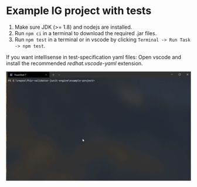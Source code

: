 # Example IG project with tests

1. Make sure JDK (>= 1.8) and nodejs are installed.
2. Run `npm ci` in a terminal to download the required .jar files.
3. Run `npm test` in a terminal or in vscode by clicking `Terminal -> Run Task -> npm test`.

If you want intellisense in test-specification yaml files: Open vscode and install the recommended *redhat.vscode-yaml* extension.

![](../docs/terminal-demo.gif)